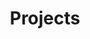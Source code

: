 ---
layout: collection
title: "Projects"
permalink: /projects/
collection: projects
entries_layout: grid
classes: wide
author_profile: false
---